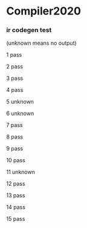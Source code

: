 # Compiler2020

### ir codegen test

(unknown means no output)

1 pass

2 pass

3 pass

4 pass

5 unknown

6 unknown 

7 pass

8 pass

9 pass

10 pass

11 unknown

12 pass

13 pass

14 pass

15 pass

